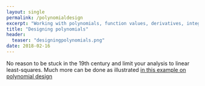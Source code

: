```yaml
---
layout: single
permalink: /polynomialdesign
excerpt: "Working with polynomials, function values, derivatives, integrals and their properties"
title: "Designing polynomials"
header:
  teaser: "designingpolynomials.png"
date: 2018-02-16
---
```


No reason to be stuck in the 19th century and limit your analysis to linear least-squares. Much more can be done as illustrated [in this example on polynomial design](/example/polynomialdesign)
